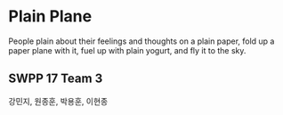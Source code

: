 # Plain Plane
People plain about their feelings and thoughts on a plain paper,
fold up a paper plane with it, fuel up with plain yogurt, and fly it to the sky.

## SWPP 17 Team 3
강민지, 원종훈, 박용훈, 이현종
